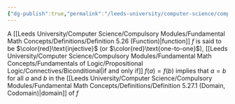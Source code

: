 ```yaml
---
{"dg-publish":true,"permalink":"/leeds-university/computer-science/compulsory-modules/fundamental-math-concepts/definitions/definition-5-28-injective/","tags":["Definition"]}
---
```


A [[Leeds University/Computer Science/Compulsory Modules/Fundamental Math Concepts/Definitions/Definition 5.26 (Function)\|function]] $f$ is said to be $\color{red}\text{injective}$ (or $\color{red}\text{one-to-one}$), [[Leeds University/Computer Science/Compulsory Modules/Fundamental Math Concepts/Fundamentals of Logic/Propositional Logic/Connectives/Biconditional\|if and only if]] $f(a)=f(b)$ implies that $a=b$ for all $a$ and $b$ in the [[Leeds University/Computer Science/Compulsory Modules/Fundamental Math Concepts/Definitions/Definition 5.27.1 (Domain, Codomain)\|domain]] of $f$
